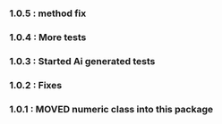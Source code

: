 ### 1.0.5 : method fix
### 1.0.4 : More tests
### 1.0.3 : Started Ai generated tests
### 1.0.2 : Fixes
### 1.0.1 : MOVED numeric class into this package
